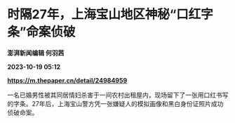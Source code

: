 # 时隔27年，上海宝山地区神秘“口红字条”命案侦破
**澎湃新闻编辑 何羽茜**

**2023-10-19 05:12**

**https://m.thepaper.cn/detail/24984959**

一名已婚男性被其同居情妇杀害于一间农村出租屋内，现场留下了一张用口红书写的字条。27年后，上海宝山警方凭一张嫌疑人的模拟画像和黑白身份证照片成功侦破命案。